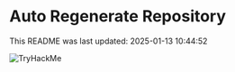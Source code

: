 # Auto Regenerate Repository

This README was last updated: 2025-01-13 10:44:52

 ![TryHackMe](https://tryhackme.com/badge/533634)
